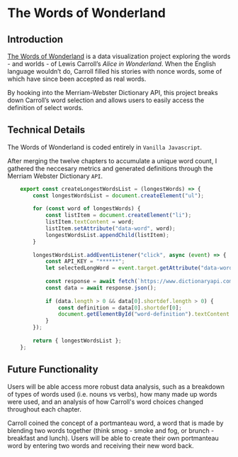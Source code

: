 # The Words of Wonderland
## **Introduction**

[The Words of Wonderland](https://cjburchfield.github.io/down-the-rabbit-hole/) is a data visualization project exploring the words - and worlds - of Lewis Carroll’s *Alice in Wonderland*. When the English language wouldn’t do, Carroll filled his stories with nonce words, some of which have since been accepted as real words. 

By hooking into the Merriam-Webster Dictionary API, this project breaks down Carroll’s word selection and allows users to easily access the definition of select words.

<!-- <img src="https://raw.githubusercontent.com/cjburchfield/down-the-rabbit-hole/main/assets/header_image.png" width = "350px"> -->


## Technical Details
The Words of Wonderland is coded entirely in `Vanilla Javascript`. 


After merging the twelve chapters to accumulate a unique word count, I gathered the neccesary metrics and generated definitions through the  Merriam Webster Dictionary `API`.
```javascript
    export const createLongestWordsList = (longestWords) => {
        const longestWordsList = document.createElement("ul");
      
        for (const word of longestWords) {
            const listItem = document.createElement("li");
            listItem.textContent = word;
            listItem.setAttribute("data-word", word);
            longestWordsList.appendChild(listItem);
        }
      
        longestWordsList.addEventListener("click", async (event) => {
            const API_KEY = "******";
            let selectedLongWord = event.target.getAttribute("data-word");
        
            const response = await fetch(`https://www.dictionaryapi.com/api/v3/references/collegiate/json/${selectedLongWord}?key=${API_KEY}`);
            const data = await response.json();
            
            if (data.length > 0 && data[0].shortdef.length > 0) {
                const definition = data[0].shortdef[0];
                document.getElementById("word-definition").textContent = definition;
            }
        });
      
        return { longestWordsList };
    };
```



## Future Functionality
Users will be able access more robust data analysis, such as a breakdown of types of words used (i.e. nouns vs verbs), how many made up words were used, and an analysis of how Carroll's word choices changed throughout each chapter.

Carroll coined the concept of a portmanteau word, a word that is made by blending two words together (think smog - smoke and fog, or brunch - breakfast and lunch). Users will be able to create their own portmanteau word by entering two words and receiving their new word back.  
